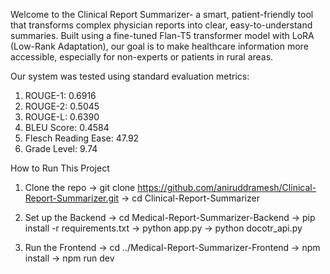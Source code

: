 Welcome to the Clinical Report Summarizer- a smart, patient-friendly tool that transforms complex physician reports into clear, easy-to-understand summaries. Built using a fine-tuned Flan-T5 transformer model with LoRA (Low-Rank Adaptation), our goal is to make healthcare information more accessible, especially for non-experts or patients in rural areas.

Our system was tested using standard evaluation metrics:
1. ROUGE-1: 0.6916
2. ROUGE-2: 0.5045
3. ROUGE-L: 0.6390
4. BLEU Score: 0.4584
5. Flesch Reading Ease: 47.92
6. Grade Level: 9.74

How to Run This Project

1. Clone the repo ->
git clone https://github.com/aniruddramesh/Clinical-Report-Summarizer.git ->
cd Clinical-Report-Summarizer

3. Set up the Backend ->
cd Medical-Report-Summarizer-Backend ->
pip install -r requirements.txt ->
python app.py ->
python docotr_api.py

5. Run the Frontend ->
cd ../Medical-Report-Summarizer-Frontend ->
npm install ->
npm run dev 
